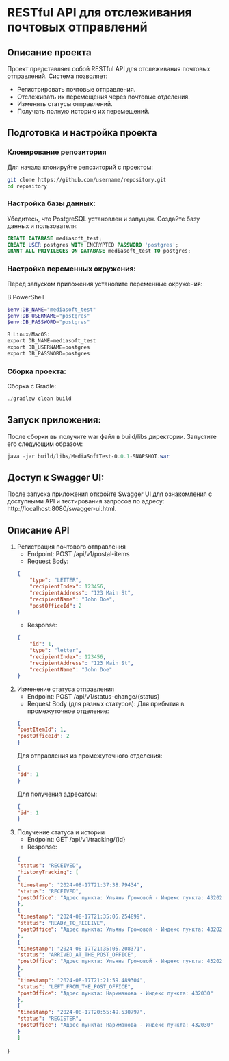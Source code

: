 # RESTful API для отслеживания почтовых отправлений

## Описание проекта

Проект представляет собой RESTful API для отслеживания почтовых отправлений. Система позволяет:
- Регистрировать почтовые отправления.
- Отслеживать их перемещения через почтовые отделения.
- Изменять статусы отправлений.
- Получать полную историю их перемещений.

## Подготовка и настройка проекта

### Клонирование репозитория

Для начала клонируйте репозиторий с проектом:

```bash
git clone https://github.com/username/repository.git
cd repository
```

### Настройка базы данных:
Убедитесь, что PostgreSQL установлен и запущен. Создайте базу данных и пользователя:
```sql
CREATE DATABASE mediasoft_test;
CREATE USER postgres WITH ENCRYPTED PASSWORD 'postgres';
GRANT ALL PRIVILEGES ON DATABASE mediasoft_test TO postgres;
```

### Настройка переменных окружения:
Перед запуском приложения установите переменные окружения:

В PowerShell
```powershell
$env:DB_NAME="mediasoft_test"
$env:DB_USERNAME="postgres"
$env:DB_PASSWORD="postgres"
```
```powershell
В Linux/MacOS:
export DB_NAME=mediasoft_test
export DB_USERNAME=postgres
export DB_PASSWORD=postgres
```

### Сборка проекта:
Сборка с Gradle: 
```powershell
./gradlew clean build
```
## Запуск приложения:
После сборки вы получите war файл в build/libs директории. Запустите его следующим образом:
```powershell
java -jar build/libs/MediaSoftTest-0.0.1-SNAPSHOT.war
```
## Доступ к Swagger UI:
После запуска приложения откройте Swagger UI для ознакомления с доступными API и тестирования запросов по адресу: http://localhost:8080/swagger-ui.html.

## Описание API
1. Регистрация почтового отправления
   - Endpoint: POST /api/v1/postal-items
   - Request Body:
   ```json
   {
       "type": "LETTER",
       "recipientIndex": 123456,
       "recipientAddress": "123 Main St",
       "recipientName": "John Doe",
       "postOfficeId": 2
   }
   ```
   - Response:
   ```json
   {
       "id": 1,
       "type": "letter",
       "recipientIndex": 123456,
       "recipientAddress": "123 Main St",
       "recipientName": "John Doe"
   }
   ```
2. Изменение статуса отправления
   - Endpoint: POST /api/v1/status-change/{status}
   - Request Body (для разных статусов):
   Для прибытия в промежуточное отделение:
   ```json
   {
   "postItemId": 1,
   "postOfficeId": 2
   }
   ```
   Для отправления из промежуточного отделения:
   ```json
   {
   "id": 1
   }
   ```
   Для получения адресатом:
   ```json
   {
   "id": 1
   }
   ```
3. Получение статуса и истории
   - Endpoint: GET /api/v1/tracking/{id}
   - Response:
   ```json
   {
   "status": "RECEIVED",
   "historyTracking": [
   {
   "timestamp": "2024-08-17T21:37:38.79434",
   "status": "RECEIVED",
   "postOffice": "Адрес пункта: Ульяны Громовой - Индекс пункта: 432027"
   },
   {
   "timestamp": "2024-08-17T21:35:05.254899",
   "status": "READY_TO_RECEIVE",
   "postOffice": "Адрес пункта: Ульяны Громовой - Индекс пункта: 432027"
   },
   {
   "timestamp": "2024-08-17T21:35:05.208371",
   "status": "ARRIVED_AT_THE_POST_OFFICE",
   "postOffice": "Адрес пункта: Ульяны Громовой - Индекс пункта: 432027"
   },
   {
   "timestamp": "2024-08-17T21:21:59.489304",
   "status": "LEFT_FROM_THE_POST_OFFICE",
   "postOffice": "Адрес пункта: Нариманова - Индекс пункта: 432030"
   },
   {
   "timestamp": "2024-08-17T20:55:49.530797",
   "status": "REGISTER",
   "postOffice": "Адрес пункта: Нариманова - Индекс пункта: 432030"
   }
   ]
}
   ```